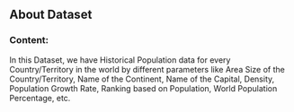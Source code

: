 ## About Dataset
### Content:
In this Dataset, we have Historical Population data for every Country/Territory in the world by different parameters like Area Size of the Country/Territory,
Name of the Continent, Name of the Capital, Density, Population Growth Rate, Ranking based on Population, World Population Percentage, etc.
